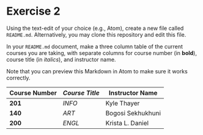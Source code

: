 # Exercise 2
Using the text-edit of your choice (e.g., Atom), create a new file called `README.md`. Alternatively, you may clone this repository and edit this file.

In your `README.md` document, make a three column table of the current courses you are taking, with separate columns for course number (in **bold**), course title (in _italics_), and instructor name.

Note that you can preview this Markdown in Atom to make sure it works correctly.

| **Course Number** | _Course Title_ | Instructor Name   |
| ----------------- | -------------- | --------------    |
| **201**           | _INFO_         | Kyle Thayer       |
| **140**           | _ART_          | Bogosi Sekhukhuni |
| **200**           | _ENGL_         | Krista L. Daniel  |